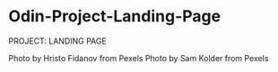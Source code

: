 # Odin-Project-Landing-Page
PROJECT: LANDING PAGE

Photo by Hristo Fidanov from Pexels
Photo by Sam Kolder from Pexels
